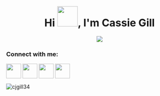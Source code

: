 <Designed by mitul3737->

<h1 align="center">Hi <img src="https://github.com/mitul3737/mitul3737/blob/main/Wave.gif" height="55px" width="55px">, I'm Cassie Gill</h1>

<!-- Typing SVG by DenverCoder1 - https://github.com/DenverCoder1/readme-typing-svg -->
<p align="center">
<!--   <a href="https://github.com/DenverCoder1/readme-typing-svg"> -->
    <img src="https://readme-typing-svg.herokuapp.com?color=254f47&width=380&height=45&lines=Master+of+Science+in+Analytics;Creative+Problem+Solver;Nice+To+Meet+You+...&center=true"></a>

</p>

<h3 align="left">Connect with me:</h3>
<p  align="left">
<a  href="https://www.linkedin.com/in/cassiegill/"  target="_blank">
<img  align="center"  src="https://cdn-icons-png.flaticon.com/512/174/174857.png" height="40"  width="40"  /></a>
<a href="https://public.tableau.com/app/profile/cassiegill" target="_blank">
<img  align="center"  src="https://iconape.com/wp-content/png_logo_vector/tableau-software.png"  height="40"  width="40"  /></a>  
<a href="mailto:cjgill34@gmail.com" target="_blank">
<img  align="center"  src="https://cdn-icons-png.flaticon.com/512/281/281769.png"  height="40"  width="40"  /></a>
<a  href="https://drive.google.com/file/d/1zWrQz1roMGQfsYHTnGmFh_Jpmx6x97HG/view?usp=sharing"  target="_blank">
<img  align="center"  src="https://cdn-icons-png.flaticon.com/512/942/942799.png" height="40"  width="40"  /></a>

</p>

<p align="left"> <img src="https://komarev.com/ghpvc/?username=cjgill34&label=Profile%20views&color=0e75b6&style=flat" alt="cjgill34" /> </p>
